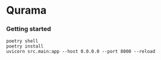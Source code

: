 # Qurama

### Getting started
```shell
poetry shell
poetry install
uvicorn src.main:app --host 0.0.0.0 --port 8000 --reload
```
